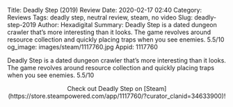 Title: Deadly Step (2019) Review
Date: 2020-02-17 02:40
Category: Reviews
Tags: deadly step, neutral review, steam, no video
Slug: deadly-step-2019
Author: Hexadigital
Summary: Deadly Step is a dated dungeon crawler that’s more interesting than it looks. The game revolves around resource collection and quickly placing traps when you see enemies. 5.5/10
og_image: images/steam/1117760.jpg
Appid: 1117760

Deadly Step is a dated dungeon crawler that’s more interesting than it looks. The game revolves around resource collection and quickly placing traps when you see enemies. 5.5/10

<center>Check out Deadly Step on [Steam](https://store.steampowered.com/app/1117760/?curator_clanid=34633900)!</center>